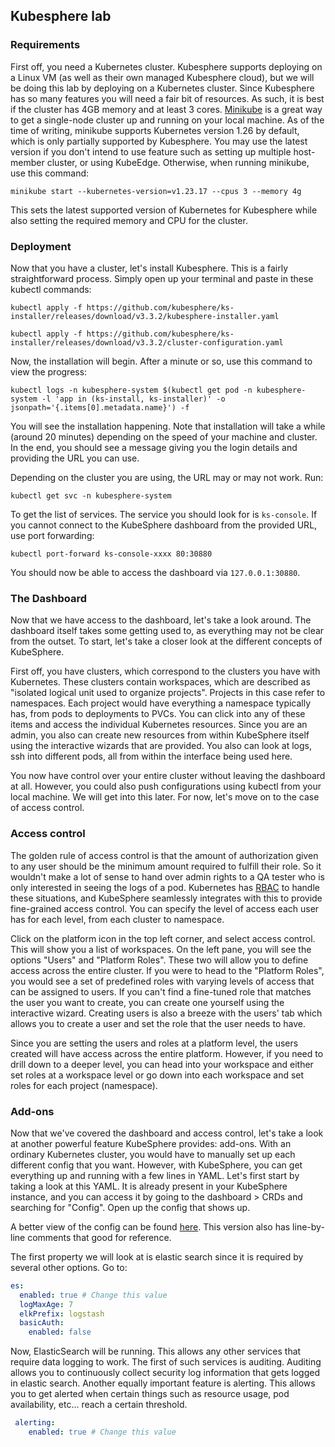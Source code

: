 ## Kubesphere lab

### Requirements
First off, you need a Kubernetes cluster. Kubesphere supports deploying on a Linux VM (as well as their own managed Kubesphere cloud), but we will be doing this lab by deploying on a Kubernetes cluster. Since Kubesphere has so many features you will need a fair bit of resources. As such, it is best if the cluster has 4GB memory and at least 3 cores. [Minikube](https://minikube.sigs.k8s.io/docs/start/) is a great way to get a single-node cluster up and running on your local machine. As of the time of writing, minikube supports Kubernetes version 1.26 by default, which is only partially supported by Kubesphere. You may use the latest version if you don't intend to use feature such as setting up multiple host-member cluster, or using KubeEdge. Otherwise, when running minikube, use this command:

```
minikube start --kubernetes-version=v1.23.17 --cpus 3 --memory 4g
```

This sets the latest supported version of Kubernetes for Kubesphere while also setting the required memory and CPU for the cluster.

### Deployment

Now that you have a cluster, let's install Kubesphere. This is a fairly straightforward process. Simply open up your terminal and paste in these kubectl commands:

```
kubectl apply -f https://github.com/kubesphere/ks-installer/releases/download/v3.3.2/kubesphere-installer.yaml

kubectl apply -f https://github.com/kubesphere/ks-installer/releases/download/v3.3.2/cluster-configuration.yaml
```

Now, the installation will begin. After a minute or so, use this command to view the progress:

```
kubectl logs -n kubesphere-system $(kubectl get pod -n kubesphere-system -l 'app in (ks-install, ks-installer)' -o jsonpath='{.items[0].metadata.name}') -f
```

You will see the installation happening. Note that installation will take a while (around 20 minutes) depending on the speed of your machine and cluster. In the end, you should see a message giving you the login details and providing the URL you can use.

Depending on the cluster you are using, the URL may or may not work. Run:

```
kubectl get svc -n kubesphere-system
```

To get the list of services. The service you should look for is `ks-console`. If you cannot connect to the KubeSphere dashboard from the provided URL, use port forwarding:

```
kubectl port-forward ks-console-xxxx 80:30880 
```

You should now be able to access the dashboard via `127.0.0.1:30880`.

### The Dashboard

Now that we have access to the dashboard, let's take a look around. The dashboard itself takes some getting used to, as everything may not be clear from the outset. To start, let's take a closer look at the different concepts of KubeSphere.

First off, you have clusters, which correspond to the clusters you have with Kubernetes. These clusters contain workspaces, which are described as "isolated logical unit used to organize projects". Projects in this case refer to namespaces. Each project would have everything a namespace typically has, from pods to deployments to PVCs. You can click into any of these items and access the individual Kubernetes resources. Since you are an admin, you also can create new resources from within KubeSphere itself using the interactive wizards that are provided. You also can look at logs, ssh into different pods, all from within the interface being used here.

You now have control over your entire cluster without leaving the dashboard at all. However, you could also push configurations using kubectl from your local machine. We will get into this later. For now, let's move on to the case of access control.

### Access control

The golden rule of access control is that the amount of authorization given to any user should be the minimum amount required to fulfill their role. So it wouldn't make a lot of sense to hand over admin rights to a QA tester who is only interested in seeing the logs of a pod. Kubernetes has [RBAC](../RBAC101/README.md) to handle these situations, and KubeSphere seamlessly integrates with this to provide fine-grained access control. You can specify the level of access each user has for each level, from each cluster to namespace.

Click on the platform icon in the top left corner, and select access control. This will show you a list of workspaces. On the left pane, you will see the options "Users" and "Platform Roles". These two will allow you to define access across the entire cluster. If you were to head to the "Platform Roles", you would see a set of predefined roles with varying levels of access that can be assigned to users. If you can't find a fine-tuned role that matches the user you want to create, you can create one yourself using the interactive wizard. Creating users is also a breeze with the users' tab which allows you to create a user and set the role that the user needs to have.

Since you are setting the users and roles at a platform level, the users created will have access across the entire platform. However, if you need to drill down to a deeper level, you can head into your workspace and either set roles at a workspace level or go down into each workspace and set roles for each project (namespace).

### Add-ons

Now that we've covered the dashboard and access control, let's take a look at another powerful feature KubeSphere provides: add-ons. With an ordinary Kubernetes cluster, you would have to manually set up each different config that you want. However, with KubeSphere, you can get everything up and running with a few lines in YAML. Let's first start by taking a look at this YAML. It is already present in your KubeSphere instance, and you can access it by going to the dashboard > CRDs and searching for "Config". Open up the config that shows up.

A better view of the config can be found [here](https://github.com/kubesphere/ks-installer/blob/master/deploy/cluster-configuration.yaml). This version also has line-by-line comments that good for reference.

The first property we will look at is elastic search since it is required by several other options. Go to:

```yaml
es:
  enabled: true # Change this value
  logMaxAge: 7
  elkPrefix: logstash
  basicAuth:
    enabled: false
```

Now, ElasticSearch will be running. This allows any other services that require data logging to work. The first of such services is auditing. Auditing allows you to continuously collect security log information that gets logged in elastic search. Another equally important feature is alerting. This allows you to get alerted when certain things such as resource usage, pod availability, etc... reach a certain threshold.

```yaml
 alerting:
    enabled: true # Change this value
```